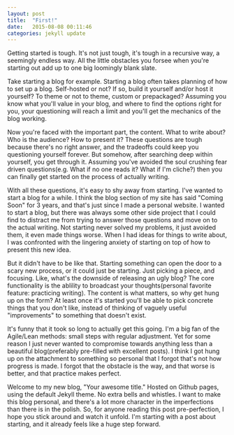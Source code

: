 ```yaml
---
layout: post
title:  "First!"
date:   2015-08-08 00:11:46
categories: jekyll update
---
```

Getting started is tough. It's not just tough, it's tough in a recursive way, a seemingly endless way. All the little obstacles you forsee when you're starting out add up to one big loomingly blank slate.

Take starting a blog for example. Starting a blog often takes planning of how to set up a blog. Self-hosted or not? If so, build it yourself and/or host it yourself? To theme or not to theme, custom or prepackaged? Assuming you know what you'll value in your blog, and where to find the options right for you, your questioning will reach a limit and you'll get the mechanics of the blog working.

Now you're faced with the important part, the content. What to write about? Who is the audience? How to present it? These questions are tough because there's no right answer, and the tradeoffs could keep you questioning yourself forever. But somehow, after searching deep within yourself, you get through it. Assuming you've avoided the soul crushing fear driven questions(e.g. What if no one reads it? What if I'm cliche?) then you can finally get started on the process of actually writing.

With all these questions, it's easy to shy away from starting. I've wanted to start a blog for a while. I think the blog section of my site has said "Coming Soon" for 3 years, and that's just since I made a personal website. I wanted to start a blog, but there was always some other side project that I could find to distract me from trying to answer those questions and move on to the actual writing. Not starting never solved my problems, it just avoided them, it even made things worse. When I had ideas for things to write about, I was confronted with the lingering anxiety of starting on top of how to present this new idea.

But it didn't have to be like that. Starting something can open the door to a scary new process, or it could just be starting. Just picking a piece, and focusing. Like, what's the downside of releasing an ugly blog? The core functionality is the ablility to broadcast your thoughts(personal favorite feature: practicing writing). The content is what matters, so why get hung up on the form? At least once it's started you'll be able to pick concrete things that you don't like, instead of thinking of vaguely useful "improvements" to something that doesn't exist.

It's funny that it took so long to actually get this going. I'm a big fan of the Agile/Lean methods: small steps with regular adjustment. Yet for some reason I just never wanted to compromise towards anything less than a beautiful blog(preferably pre-filled with excellent posts). I think I got hung up on the attachment to something so personal that I forgot that's not how progress is made. I forgot that the obstacle is the way, and that worse is better, and that practice makes perfect.

Welcome to my new blog, "Your awesome title." Hosted on Github pages, using the default Jekyll theme. No extra bells and whistles. I want to make this blog personal, and there's a lot more character in the imperfections than there is in the polish. So, for anyone reading this post pre-perfection, I hope you stick around and watch it unfold. I'm starting with a post about starting, and it already feels like a huge step forward.

